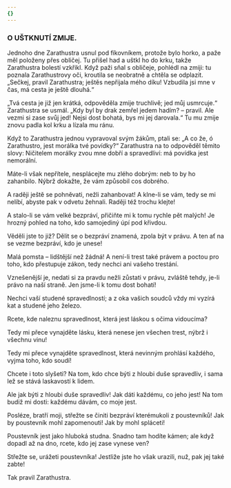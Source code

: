 ```yaml
---
{}
---
```


### O UŠTKNUTÍ ZMIJE.

Jednoho dne Zarathustra usnul pod fíkovníkem, protože bylo horko, a paže měl položeny přes obličej. Tu přišel had a uštkl ho do krku, takže Zarathustra bolestí vzkřikl. Když paži sňal s obličeje, pohlédl na zmiji: tu poznala Zarathustrovy oči, kroutila se neobratně a chtěla se odplazit. „Sečkej, pravil Zarathustra; ještěs nepřijala mého díku! Vzbudila jsi mne v čas, má cesta je ještě dlouhá.“

„Tvá cesta je již jen krátká, odpověděla zmije truchlivě; jed můj usmrcuje.“ Zarathustra se usmál. „Kdy byl by drak zemřel jedem hadím? – pravil. Ale vezmi si zase svůj jed! Nejsi dost bohatá, bys mi jej darovala.“ Tu mu zmije znovu padla kol krku a lízala mu ránu. 

Když to Zarathustra jednou vypravoval svým žákům, ptali se: „A co že, ó Zarathustro, jest morálka tvé povídky?“ Zarathustra na to odpověděl těmito slovy: Ničitelem morálky zvou mne dobří a spravedliví: má povídka jest nemorální.

Máte-li však nepřítele, nesplácejte mu zlého dobrým: neb to by ho zahanbilo. Nýbrž dokažte, že vám způsobil cos dobrého.

A raději ještě se pohněvati, nežli zahanbovat! A klne-li se vám, tedy se mi nelíbí, abyste pak v odvetu žehnali. Raději též trochu klejte!

A stalo-li se vám velké bezpráví, přičiňte mi k tomu rychle pět malých! Je hrozný pohled na toho, kdo samojediný úpí pod křivdou.

Věděli jste to již? Dělit se o bezpráví znamená, zpola být v právu. A ten ať na se vezme bezpráví, kdo je unese!

Malá pomsta – lidštější než žádná! A není-li trest také právem a poctou pro toho, kdo přestupuje zákon, tedy nechci ani vašeho trestání.

Vznešenější je, nedati si za pravdu nežli zůstati v právu, zvláště tehdy, je-li právo na naší straně. Jen jsme-li k tomu dost bohatí!

Nechci vaší studené spravedlností; a z oka vašich soudců vždy mi vyzírá kat a studené jeho železo.

Rcete, kde naleznu spravedlnost, která jest láskou s očima vidoucíma?

Tedy mi přece vynajděte lásku, která nenese jen všechen trest, nýbrž i všechnu vinu!

Tedy mi přece vynajděte spravedlnost, která nevinným prohlásí každého, vyjma toho, kdo soudí!

Chcete i toto slyšeti? Na tom, kdo chce býti z hloubi duše spravedliv, i sama lež se stává laskavostí k lidem.

Ale jak býti z hloubi duše spravedliv! Jak dáti každému, co jeho jest! Na tom budiž mi dosti: každému dávám, co moje jest.

Posléze, bratří moji, střežte se činiti bezpráví kterémukoli z poustevníků! Jak by poustevník mohl zapomenouti! Jak by mohl spláceti!

Poustevník jest jako hluboká studna. Snadno tam hodíte kámen; ale když dopadl až na dno, rcete, kdo jej zase vynese ven? 

Střežte se, urážeti poustevníka! Jestliže jste ho však urazili, nuž, pak jej také zabte!

  

Tak pravil Zarathustra.

